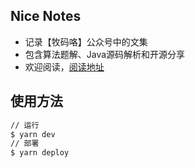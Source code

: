## Nice Notes

- 记录【牧码咯】公众号中的文集
- 包含算法题解、Java源码解析和开源分享
- 欢迎阅读，[阅读地址](https://guanpengchn.github.io/nice-notes/)

## 使用方法

```bash
// 运行
$ yarn dev
// 部署
$ yarn deploy
```